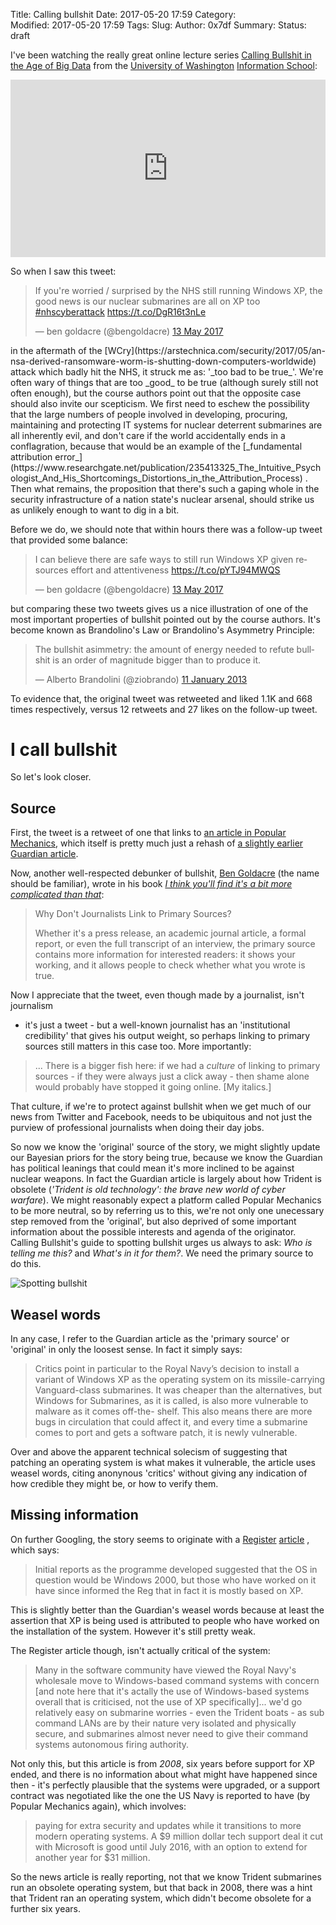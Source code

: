 Title: Calling bullshit
Date: 2017-05-20 17:59
Category:  
Modified: 2017-05-20 17:59
Tags: 
Slug: 
Author: 0x7df
Summary: 
Status: draft

I've been watching the really great online lecture series
[Calling Bullshit in the Age of Big Data](http://callingbullshit.org)
from the [University of Washington](http://www.washington.edu)
[Information School](https://ischool.uw.edu):
<div style="position:relative;height:0;padding-bottom:56.25%"><iframe src="https://www.youtube.com/embed/A2OtU5vlR0k?list=PLPnZfvKID1Sje5jWxt-4CSZD7bUI4gSPS?ecver=2" width="640" height="360" frameborder="0" style="position:absolute;width:100%;height:100%;left:0" allowfullscreen></iframe></div>

So when I saw this tweet:
<blockquote class="twitter-tweet" data-lang="en-gb"><p lang="en" dir="ltr">If you&#39;re worried / surprised by the NHS still running Windows XP, the good news is our nuclear submarines are all on XP too <a href="https://twitter.com/hashtag/nhscyberattack?src=hash">#nhscyberattack</a> <a href="https://t.co/DgR16t3nLe">https://t.co/DgR16t3nLe</a></p>&mdash; ben goldacre (@bengoldacre) <a href="https://twitter.com/bengoldacre/status/863305364544081920">13 May 2017</a></blockquote> <script async src="//platform.twitter.com/widgets.js" charset="utf-8"></script>
in the aftermath of the
[WCry](https://arstechnica.com/security/2017/05/an-nsa-derived-ransomware-worm-is-shutting-down-computers-worldwide) attack which badly hit the NHS, it struck me as:
'_too bad to be true_'. We're often wary of things that are
too _good_ to be true (although surely still not often enough), but the course
authors point out that the opposite case should also invite our scepticism. We
first need to eschew the possibility that the large numbers of people involved in developing,
procuring, maintaining and protecting IT systems for nuclear
deterrent submarines are all inherently evil, and don't care if the world
accidentally ends in a conflagration, because that would be an example of the
[_fundamental attribution error_](https://www.researchgate.net/publication/235413325_The_Intuitive_Psychologist_And_His_Shortcomings_Distortions_in_the_Attribution_Process)
. Then what remains, the proposition that there's
such a gaping whole in the security infrastructure of a nation state's nuclear
arsenal, should strike us as unlikely enough to want to dig in a bit.

Before we do, we should note that within hours there was a follow-up tweet
that provided some balance:
<blockquote class="twitter-tweet" data-lang="en-gb"><p lang="en" dir="ltr">I can believe there are safe ways to still run Windows XP given resources effort and attentiveness <a href="https://t.co/pYTJ94MWQS">https://t.co/pYTJ94MWQS</a></p>&mdash; ben goldacre (@bengoldacre) <a href="https://twitter.com/bengoldacre/status/863324326879268864">13 May 2017</a></blockquote> <script async src="//platform.twitter.com/widgets.js" charset="utf-8"></script>
but comparing these two tweets gives us a nice illustration of one of the most
important properties of bullshit pointed out by the course authors. It's become
known as Brandolino's Law or Brandolino's Asymmetry Principle:

<blockquote class="twitter-tweet" data-lang="en-gb"><p lang="en" dir="ltr">The bullshit asimmetry: the amount of energy needed to refute bullshit is an order of magnitude bigger than to produce it.</p>&mdash; Alberto Brandolini (@ziobrando) <a href="https://twitter.com/ziobrando/status/289635060758507521">11 January 2013</a></blockquote> <script async src="//platform.twitter.com/widgets.js" charset="utf-8"></script>

To evidence that, the original tweet was retweeted and liked 1.1K and 668
times respectively, versus 12 retweets and 27 likes on the follow-up tweet.

# I call bullshit

So let's look closer.

## Source

First, the tweet is a retweet of one that links to
[an article in Popular Mechanics](http://www.popularmechanics.com/military/weapons/a19061/britains-doomsday-subs-run-windows-xp),
which itself is pretty much just a rehash of
[a slightly earlier Guardian article](https://www.theguardian.com/technology/2016/jan/16/trident-old-technology-brave-new-world-cyber-warfare).

Now, another well-respected debunker of bullshit,
[Ben Goldacre](http://www.badscience.net/about-dr-ben-goldacre)
(the name should be
familiar), wrote in his book [_I think you'll find it's a bit more complicated
than that_](https://read.amazon.co.uk/kp/embed?asin=B00HATQA8K&preview=newtab&linkCode=kpe&ref_=cm_sw_r_kb_dp_uJlizbW9JX5QN):

> Why Don't Journalists Link to Primary Sources?
>
> Whether it's a press release, an academic journal article, a formal report,
> or even the full transcript of an interview, the primary source contains more
> information for interested readers: it shows your working, and it allows
> people to check whether what you wrote is true.

Now I appreciate that the tweet, even though made by a journalist, isn't journalism
- it's just a tweet - but a well-known journalist has an 'institutional
credibility' that gives his output weight, so perhaps linking to primary
sources still matters in this case too. More importantly:

> ... There is a bigger fish here: if we had a _culture_ of linking to primary
> sources - if they were always just a click away - then shame alone would
> probably have stopped it going online. [My italics.]

That culture, if we're to protect against bullshit when we get much of our news
from Twitter and Facebook, needs to be ubiquitous and not just the purview of
professional journalists when doing their day jobs.

So now we know the 'original' source of the story, we might slightly update our Bayesian
priors for the story being true, because we know the Guardian has political
leanings that could mean it's more inclined to be against nuclear weapons. In
fact the Guardian article is largely about how Trident is obsolete (_'Trident is
old technology': the brave new world of cyber warfare_).
We might reasonably expect a platform called Popular Mechanics to be more
neutral, so by referring us to this, we're not only one unecessary step removed
from the 'original', but also deprived of some important information about the
possible interests and agenda of the originator. Calling Bullshit's guide to
spotting bullshit urges us always to ask:
_Who is telling me this?_ and _What's in it for them?_. We need the primary
source to do this.

![Spotting bullshit]({attach}images/calling_bullshit_0x7df.png)

## Weasel words

In any case, I refer to the Guardian article as the 'primary source' or
'original' in only the loosest sense. In fact it simply says:

> Critics point in particular to the Royal Navy’s decision to install a variant
> of Windows XP as the operating system on its missile-carrying Vanguard-class
> submarines. It was cheaper than the alternatives, but Windows for Submarines,
> as it is called, is also more vulnerable to malware as it comes off-the-
> shelf. This also means there are more bugs in circulation that could affect
> it, and every time a submarine comes to port and gets a software patch, it
> is newly vulnerable.

Over and above the apparent technical solecism of suggesting that
patching an operating system is what makes it vulnerable, the article uses
weasel words, citing anonynous 'critics' without giving any indication of how
credible they might be, or how to verify them.

## Missing information

On further Googling, the story seems to originate with a
[Register](https://www.theregister.co.uk)
[article](https://www.theregister.co.uk/2008/12/16/windows_for_submarines_rollout)
, which says:

> Initial reports as the programme developed suggested that the OS in question
> would be Windows 2000, but those who have worked on it have since informed
> the Reg that in fact it is mostly based on XP.

This is slightly better than the Guardian's weasel words because at least the
assertion that XP is being used is attributed to people who have
worked on the installation of the system. However it's still pretty weak.

The Register article though, isn't actually critical of the system:

> Many in the software community have viewed the Royal Navy's wholesale move to
> Windows-based command systems with concern [and note here that it's actally
> the use of Windows-based systems overall that is criticised, not the use of
> XP specifically]... we'd go relatively easy on submarine worries - even the
> Trident boats - as sub command LANs are by their nature very isolated and
> physically secure, and submarines almost never need to give their command
> systems autonomous firing authority.

Not only this, but this article is from _2008_, six years before
support for XP ended, and there is no information about what might have
happened since then - it's perfectly plausible that the systems were upgraded,
or a support contract was negotiated like the one the US Navy is reported to
have (by Popular Mechanics again), which involves:

> paying for extra security and updates while it transitions to more modern
> operating systems. A $9 million dollar tech support deal it cut with
> Microsoft is good until July 2016, with an option to extend for another year
> for $31 million.

So the news article is really reporting, not that we know Trident submarines
run an obsolete operating system, but that back in 2008, there was a hint that
Trident ran an operating system, which didn't become obsolete for a further six
years.
